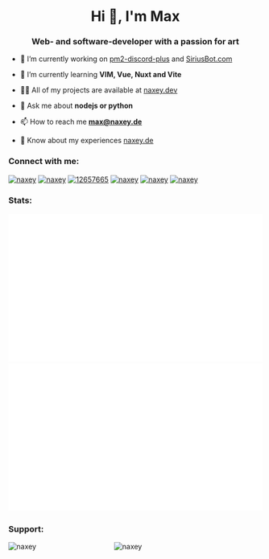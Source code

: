 <h1 align="center">Hi 👋, I'm Max</h1>
<h3 align="center">Web- and software-developer with a passion for art</h3>

- 🔭 I’m currently working on [pm2-discord-plus](https://github.com/naxey/pm2-discord-plus) and [SiriusBot.com](https://siriusbot.com)

<!-- - 🌱 I’m currently learning **NextJS, Remix and Nx** -->
- 🌱 I’m currently learning **VIM, Vue, Nuxt and Vite**

- 👨‍💻 All of my projects are available at [naxey.dev](https://naxey.dev)

- 💬 Ask me about **nodejs or python**

- 📫 How to reach me **max@naxey.de**

- 📄 Know about my experiences [naxey.de](https://naxey.de)

<h3 align="left">Connect with me:</h3>
<p align="left">
<a href="https://dev.to/naxey" target="blank"><img align="center" src="https://raw.githubusercontent.com/rahuldkjain/github-profile-readme-generator/master/src/images/icons/Social/devto.svg" alt="naxey" height="30" width="40" /></a>
<a href="https://linkedin.com/in/naxey" target="blank"><img align="center" src="https://raw.githubusercontent.com/rahuldkjain/github-profile-readme-generator/master/src/images/icons/Social/linked-in-alt.svg" alt="naxey" height="30" width="40" /></a>
<a href="https://stackoverflow.com/users/12657665" target="blank"><img align="center" src="https://raw.githubusercontent.com/rahuldkjain/github-profile-readme-generator/master/src/images/icons/Social/stack-overflow.svg" alt="12657665" height="30" width="40" /></a>
<a href="https://medium.com/@naxey" target="blank"><img align="center" src="https://raw.githubusercontent.com/rahuldkjain/github-profile-readme-generator/master/src/images/icons/Social/medium.svg" alt="naxey" height="30" width="40" /></a>
<a href="https://www.hackerrank.com/naxey" target="blank"><img align="center" src="https://raw.githubusercontent.com/rahuldkjain/github-profile-readme-generator/master/src/images/icons/Social/hackerrank.svg" alt="naxey" height="30" width="40" /></a>
<a href="https://www.leetcode.com/naxey" target="blank"><img align="center" src="https://raw.githubusercontent.com/rahuldkjain/github-profile-readme-generator/master/src/images/icons/Social/leet-code.svg" alt="naxey" height="30" width="40" /></a>
</p>

<!--
<h3 align="left">Languages and Tools:</h3>
<p align="left"> <a href="https://canvasjs.com" target="_blank" rel="noreferrer"> <img src="https://raw.githubusercontent.com/Hardik0307/Hardik0307/master/assets/canvasjs-charts.svg" alt="canvasjs" width="40" height="40"/> </a> <a href="https://circleci.com" target="_blank" rel="noreferrer"> <img src="https://www.vectorlogo.zone/logos/circleci/circleci-icon.svg" alt="circleci" width="40" height="40"/> </a> <a href="https://www.w3schools.com/css/" target="_blank" rel="noreferrer"> <img src="https://raw.githubusercontent.com/devicons/devicon/master/icons/css3/css3-original-wordmark.svg" alt="css3" width="40" height="40"/> </a> <a href="https://www.docker.com/" target="_blank" rel="noreferrer"> <img src="https://raw.githubusercontent.com/devicons/devicon/master/icons/docker/docker-original-wordmark.svg" alt="docker" width="40" height="40"/> </a> <a href="https://www.figma.com/" target="_blank" rel="noreferrer"> <img src="https://www.vectorlogo.zone/logos/figma/figma-icon.svg" alt="figma" width="40" height="40"/> </a> <a href="https://firebase.google.com/" target="_blank" rel="noreferrer"> <img src="https://www.vectorlogo.zone/logos/firebase/firebase-icon.svg" alt="firebase" width="40" height="40"/> </a> <a href="https://www.w3.org/html/" target="_blank" rel="noreferrer"> <img src="https://raw.githubusercontent.com/devicons/devicon/master/icons/html5/html5-original-wordmark.svg" alt="html5" width="40" height="40"/> </a> <a href="https://developer.mozilla.org/en-US/docs/Web/JavaScript" target="_blank" rel="noreferrer"> <img src="https://raw.githubusercontent.com/devicons/devicon/master/icons/javascript/javascript-original.svg" alt="javascript" width="40" height="40"/> </a> <a href="https://jestjs.io" target="_blank" rel="noreferrer"> <img src="https://www.vectorlogo.zone/logos/jestjsio/jestjsio-icon.svg" alt="jest" width="40" height="40"/> </a> <a href="https://www.mongodb.com/" target="_blank" rel="noreferrer"> <img src="https://raw.githubusercontent.com/devicons/devicon/master/icons/mongodb/mongodb-original-wordmark.svg" alt="mongodb" width="40" height="40"/> </a> <a href="https://nodejs.org" target="_blank" rel="noreferrer"> <img src="https://raw.githubusercontent.com/devicons/devicon/master/icons/nodejs/nodejs-original-wordmark.svg" alt="nodejs" width="40" height="40"/> </a> <a href="https://postman.com" target="_blank" rel="noreferrer"> <img src="https://www.vectorlogo.zone/logos/getpostman/getpostman-icon.svg" alt="postman" width="40" height="40"/> </a> <a href="https://sass-lang.com" target="_blank" rel="noreferrer"> <img src="https://raw.githubusercontent.com/devicons/devicon/master/icons/sass/sass-original.svg" alt="sass" width="40" height="40"/> </a> <a href="https://tailwindcss.com/" target="_blank" rel="noreferrer"> <img src="https://www.vectorlogo.zone/logos/tailwindcss/tailwindcss-icon.svg" alt="tailwind" width="40" height="40"/> </a> <a href="https://www.typescriptlang.org/" target="_blank" rel="noreferrer"> <img src="https://raw.githubusercontent.com/devicons/devicon/master/icons/typescript/typescript-original.svg" alt="typescript" width="40" height="40"/> </a> <a href="https://webpack.js.org" target="_blank" rel="noreferrer"> <img src="https://raw.githubusercontent.com/devicons/devicon/d00d0969292a6569d45b06d3f350f463a0107b0d/icons/webpack/webpack-original-wordmark.svg" alt="webpack" width="40" height="40"/> </a> </p>
-->

<h3 align="left">Stats:</h3>

![](https://github.com/naxey/jstriebs-github-stats/blob/master/generated/overview.svg)
![](https://github.com/naxey/jstriebs-github-stats/blob/master/generated/languages.svg)

<h3 align="left">Support:</h3>
<p><a href="https://www.buymeacoffee.com/naxey"> <img align="left" src="https://cdn.buymeacoffee.com/buttons/v2/default-yellow.png" height="50" width="210" alt="naxey" /></a><a href="https://ko-fi.com/naxey"> <img align="left" src="https://cdn.ko-fi.com/cdn/kofi3.png?v=3" height="50" width="210" alt="naxey" /></a></p><br><br>

<!-- ![Anurag's GitHub stats](https://github-readme-stats.vercel.app/api?username=naxey&show_icons=true&theme=dark)
![Top Langs](https://github-readme-stats.vercel.app/api/top-langs/?username=naxey&layout=compact&theme=dark) -->

<!--
**Naxey/naxey** is a ✨ _special_ ✨ repository because its `README.md` (this file) appears on your GitHub profile.

Here are some ideas to get you started:

- 🔭 I’m currently working on ...
- 🌱 I’m currently learning ...
- 👯 I’m looking to collaborate on ...
- 🤔 I’m looking for help with ...
- 💬 Ask me about ...
- 📫 How to reach me: ...
- 😄 Pronouns: ...
- ⚡ Fun fact: ...
[![Top Langs](https://github-readme-stats.vercel.app/api/top-langs/?username=anuraghazra&layout=compact)](https://github.com/anuraghazra/github-readme-stats)
-->
